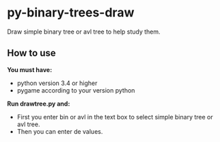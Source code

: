 # py-binary-trees-draw
Draw simple binary tree or avl tree to help study them.

## How to use

**You must have:**
* python version 3.4 or higher
* pygame according to your version python

**Run drawtree.py and:**
* First you enter bin or avl in the text box to select simple binary tree or avl tree. 
* Then you can enter de values.
